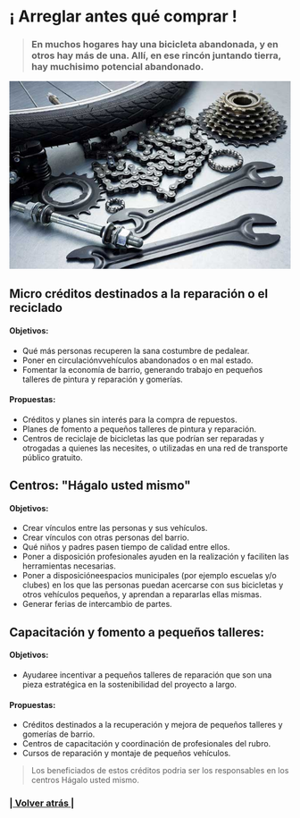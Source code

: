 # ¡ Arreglar antes qué comprar ! 

>### En muchos hogares hay una bicicleta abandonada, y en otros hay más de una. Allí, en ese rincón juntando tierra, hay muchisimo potencial abandonado. 

![¡ Arreglar antes qué comprar !](propuestas__comercio__creditos.1.jpg)

## Micro créditos destinados a la reparación o el reciclado

#### Objetivos:
- Qué más personas recuperen la sana costumbre de pedalear. 
- Poner en circulaciónvvehículos abandonados o en mal estado. 
- Fomentar la economía de barrio, generando trabajo en pequeños talleres de pintura y reparación y gomerías. 

#### Propuestas:
- Créditos y planes sin interés para la compra de repuestos.
- Planes de fomento a pequeños talleres de pintura y reparación.
- Centros de reciclaje de bicicletas las que podrían ser reparadas y otrogadas a quienes las necesites, o utilizadas en una red de transporte público gratuito.

## Centros: "Hágalo usted mismo" 

#### Objetivos:
- Crear vínculos entre las personas y sus vehículos. 
- Crear vínculos con otras personas del barrio. 
- Qué niños y padres pasen tiempo de calidad entre ellos. 
- Poner a disposición profesionales ayuden en la realización y faciliten las herramientas necesarias. 
- Poner a disposicióneespacios municipales (por ejemplo escuelas y/o clubes) en los que las personas puedan acercarse con sus bicicletas y otros vehículos pequeños, y aprendan a repararlas ellas mismas.
- Generar ferias de intercambio de partes.
  
## Capacitación y fomento a pequeños talleres:

#### Objetivos:
- Ayudaree incentivar a pequeños talleres de reparación que son una pieza estratégica en la sostenibilidad del proyecto a largo.

#### Propuestas:
- Créditos destinados a la recuperación y mejora de pequeños talleres y gomerías de barrio. 
- Centros de capacitación y coordinación de profesionales del rubro.
- Cursos de reparación y montaje de pequeños vehículos.

> Los beneficiados de estos créditos podria ser los responsables en los centros Hágalo usted mismo.

### [| Volver atrás |](../index.md)
